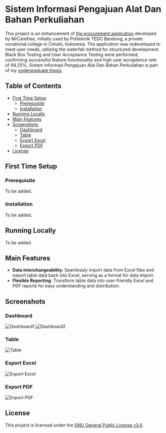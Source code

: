 # Sistem Informasi Pengajuan Alat Dan Bahan Perkuliahan

This project is an enhancement of [the procurement application](https://github.com/MrCarefree/SIPABP) developed by MrCarefree, initially used by Politeknik TEDC Bandung, a private vocational college in Cimahi, Indonesia. The application was redeveloped to meet user needs, utilizing the waterfall method for structured development. Black Box Testing and User Acceptance Testing were performed, confirming successful feature functionality and high user acceptance rate of 94.25%. Sistem Informasi Pengajuan Alat Dan Bahan Perkuliahan is part of my [undergraduate thesis](https://ejournal.poltektedc.ac.id/index.php/jiee/article/view/815).

## Table of Contents

- [First Time Setup](#first-time-setup)
  - [Prerequisite](#prerequisite)
  - [Installation](#installation)
- [Running Locally](#running-locally)
- [Main Features](#main-features)
- [Screenshots](#screenshots)
  - [Dashboard](#dashboard)
  - [Table](#table)
  - [Export Excel](#export-excel)
  - [Export PDF](#export-pdf)
- [License](#license)

## First Time Setup

### Prerequisite

To be added.

### Installation

To be added.

## Running Locally

To be added.

## Main Features

- **Data Interchangeability**: Seamlessly import data from Excel files and export table data back into Excel, serving as a format for data import.
- **Flexible Reporting**: Transform table data into user-friendly Excel and PDF reports for easy understanding and distribution.

## Screenshots

### Dashboard

![Dashboard1](https://user-images.githubusercontent.com/32730327/273455140-8191df66-1c0e-41a2-9188-22f5a362d01c.png)
![Dashboard2](https://user-images.githubusercontent.com/32730327/273455147-f4229789-68f5-4c9a-a920-db852d3e4409.png)

### Table

![Table](https://user-images.githubusercontent.com/32730327/273455180-1909113d-68f5-482d-b4df-3dc303f5513a.png)

### Export Excel

![Export Excel](https://user-images.githubusercontent.com/32730327/273455187-7949a880-c7e1-49d2-80d4-3fc43e13d22d.png)

### Export PDF

![Export PDF](https://user-images.githubusercontent.com/32730327/273455193-78a9919d-08e4-45a7-a970-1210b1fd54a6.png)

## License

This project is licensed under the [GNU General Public License v3.0](https://github.com/savareyhano/Sistem-Informasi-Pengajuan-Alat-Dan-Bahan-Perkuliahan/blob/main/LICENSE).
